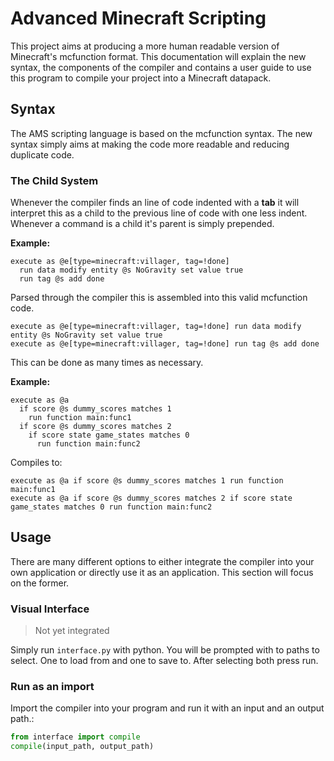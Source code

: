 # Advanced Minecraft Scripting
This project aims at producing a more human readable version of Minecraft's mcfunction format. This documentation will explain the new syntax, the components of the compiler and contains a user guide to use this program to compile your project into a Minecraft datapack.

## Syntax

The AMS scripting language is based on the mcfunction syntax. The new syntax simply aims at making the code more readable and reducing duplicate code.

### The Child System

Whenever the compiler finds an line of code indented with a **tab** it will interpret this as a child to the previous line of code with one less indent. Whenever a command is a child it's parent is simply prepended.

**Example:**
```mcfunction
execute as @e[type=minecraft:villager, tag=!done]
  run data modify entity @s NoGravity set value true
  run tag @s add done
```

Parsed through the compiler this is assembled into this valid mcfunction code.

```mcfunction
execute as @e[type=minecraft:villager, tag=!done] run data modify entity @s NoGravity set value true
execute as @e[type=minecraft:villager, tag=!done] run tag @s add done
```

This can be done as many times as necessary.

**Example:**
```mcfunction
execute as @a
  if score @s dummy_scores matches 1
    run function main:func1
  if score @s dummy_scores matches 2
    if score state game_states matches 0
      run function main:func2
```
Compiles to:
```mcfunction
execute as @a if score @s dummy_scores matches 1 run function main:func1
execute as @a if score @s dummy_scores matches 2 if score state game_states matches 0 run function main:func2
```

## Usage

There are many different options to either integrate the compiler into your own application or directly use it as an application. This section will focus on the former.

### Visual Interface
> Not yet integrated

Simply run ``interface.py`` with python. You will be prompted with to paths to select. One to load from and one to save to. After selecting both press run.

### Run as an import
Import the compiler into your program and run it with an input and an output path.:
```python
from interface import compile
compile(input_path, output_path)
```
